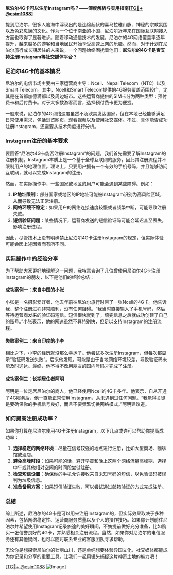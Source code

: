 **尼泊尔4G卡可以注册Instagram吗？——深度解析与实用指南[[TG💪+ @esim1088](https://t.me/s/esim1088)]**

提到尼泊尔，很多人脑海中浮现出的是连绵起伏的喜马拉雅山脉、神秘的宗教氛围以及色彩斑斓的文化。作为一个位于南亚的小国，尼泊尔近年来在国际互联网接入方面也取得了显著进步。随着移动通信技术的发展，尼泊尔的4G网络覆盖率逐年提升，越来越多的游客和当地居民开始享受高速上网的乐趣。然而，对于计划在尼泊尔旅行或长期居住的人来说，一个问题始终困扰着他们：**尼泊尔的4G卡是否支持注册Instagram等社交媒体平台？**

### 尼泊尔4G卡的基本情况

尼泊尔的电信市场主要由三家运营商主导：Ncell、Nepal Telecom（NTC）以及Smart Telecom。其中，Ncell和Smart Telecom提供的4G服务覆盖范围较广，尤其是在首都加德满都以及周边城市。这些运营商提供的SIM卡分为两种类型：预付费卡和后付费卡。对于大多数游客而言，选择预付费卡更为便捷。

一般来说，尼泊尔的4G网络速度虽然不及欧美发达国家，但在本地已经能够满足日常使用需求，包括浏览网页、观看视频以及使用社交媒体。不过，具体能否成功注册Instagram，还需要从技术角度进行分析。

### Instagram注册的基本要求

要回答“尼泊尔4G卡能否注册Instagram”的问题，我们首先需要了解Instagram的注册机制。Instagram本质上是一个基于全球互联网的服务，因此其注册流程并不限制用户的地理位置。理论上，只要用户拥有一个有效的手机号码，并且能够访问互联网，就可以完成Instagram的注册。

然而，在实际操作中，一些国家或地区的用户可能会遇到某些障碍。例如：

1. **IP地址限制**：部分国家或地区的IP地址可能被Instagram识别为高风险区域，从而导致无法正常注册。
2. **网络环境不稳定**：如果用户的网络连接速度较慢或者频繁中断，可能导致注册失败。
3. **短信验证问题**：某些情况下，运营商发送的短信验证码可能会延迟甚至丢失，影响注册进程。

因此，尽管技术上没有明确禁止尼泊尔4G卡注册Instagram的规定，但实际体验可能会因上述因素而有所不同。

### 实际操作中的经验分享

为了帮助大家更好地理解这一问题，我特意咨询了几位曾使用尼泊尔4G卡注册Instagram的朋友，以下是他们的经验总结：

#### 成功案例一：来自中国的小张
小张是一名摄影爱好者，他去年前往尼泊尔旅行时带了一张Ncell的4G卡。他告诉我，整个注册过程非常顺利，没有任何阻碍。“我当时直接输入了手机号码，然后等待运营商发来的验证码短信。短信很快就到了，填完信息之后就成功创建了自己的账号。”小张表示，他的网速虽然不算特别快，但足以支持Instagram的注册流程。

#### 失败案例二：来自印度的小李
相比之下，小李的经历就没那么幸运了。他尝试多次注册Instagram，但每次都显示“验证码发送失败”。后来他发现，可能是由于当地网络环境较差，导致验证码未能及时送达。最终，他不得不改用朋友的国内号码才完成了注册。

#### 成功案例三：长期居住者阿明
阿明是一位定居尼泊尔的商人，他已经使用Ncell的4G卡多年。他表示，自从开通了4G服务后，他一直能正常使用Instagram，从未遇到过任何问题。“我觉得关键是要确保你的手机信号良好，而且不要频繁切换网络模式。”阿明建议道。

### 如何提高注册成功率？

如果你打算在尼泊尔使用4G卡注册Instagram，以下几点或许可以帮助你提高成功率：

1. **选择稳定的网络环境**：尽量在信号较强的地点进行注册，比如大型商场、咖啡馆或酒店。
2. **避免高峰时段**：如果可能的话，避开早晨和晚上这两个网络流量高峰期，选择中午或其他相对空闲的时间段尝试注册。
3. **检查短信设置**：确保你的手机允许接收来自未知号码的短信，以免验证码被误判为垃圾信息。
4. **准备备用方案**：如果短信验证失败，可以尝试通过邮箱验证的方式完成注册。

### 总结

综上所述，尼泊尔的4G卡是可以用来注册Instagram的，但实际效果取决于多种因素，包括网络稳定性、运营商服务质量以及个人的操作技巧。如果你计划前往尼泊尔并希望使用Instagram记录旅途的美好瞬间，不妨提前做好充分准备，比如购买一张信誉良好的4G卡，并熟悉相关注册流程。当然，如果你对尼泊尔的电信服务还有其他疑问，也可以随时联系专业的客服团队寻求帮助。

无论你是想探索尼泊尔的壮丽山川，还是单纯想要体验异国文化，社交媒体都能成为你记录和分享的重要工具。让我们一起用镜头捕捉这片神奇土地的魅力吧！

[[TG💪+ @esim1088](https://t.me/s/esim1088) ![Image](https://i.postimg.cc/4NQfJmqS/Snipaste-2025-05-13-00-14-12.png)]